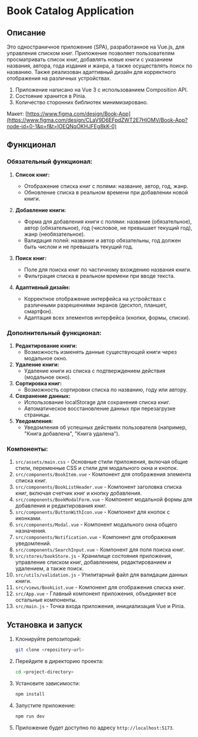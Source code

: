 # Book Catalog Application

## Описание

Это одностраничное приложение (SPA), разработанное на Vue.js, для управления списком книг. Приложение позволяет пользователям просматривать список книг, добавлять новые книги с указанием названия, автора, года издания и жанра, а также осуществлять поиск по названию. Также реализован адаптивный дизайн для корректного отображения на различных устройствах.

1.  Приложение написано на Vue 3 с использованием Composition API.
2.  Состояние хранится в Pinia.
3.  Количество сторонних библиотек минимизировано.

   Макет:
   [https://www.figma.com/design/Book-App](https://www.figma.com/design/CLaV9D6EFpdZWT2E7HlOMV/Book-App?node-id=0-1&p=f&t=IOEQNqOKHJFEg8kK-0)

## Функционал

### Обязательный функционал:

1.  **Список книг:**

    - Отображение списка книг с полями: название, автор, год, жанр.
    - Обновление списка в реальном времени при добавлении новой книги.

2.  **Добавление книги:**

    - Форма для добавления книги с полями: название (обязательное), автор (обязательное), год (числовое, не превышает текущий год), жанр (необязательное).
    - Валидация полей: название и автор обязательны, год должен быть числом и не превышать текущий год.

3.  **Поиск книг:**

    - Поле для поиска книг по частичному вхождению названия книги.
    - Фильтрация списка в реальном времени при вводе текста.

4.  **Адаптивный дизайн:**
    - Корректное отображение интерфейса на устройствах с различными разрешениями экранов (десктоп, планшет, смартфон).
    - Адаптация всех элементов интерфейса (кнопки, формы, списки).

### Дополнительный функционал:

1.  **Редактирование книги:**
    - Возможность изменять данные существующей книги через модальное окно.
2.  **Удаление книги:**
    - Удаление книги из списка с подтверждением действия (модальное окно).
3.  **Сортировка книг:**
    - Возможность сортировки списка по названию, году или автору.
4.  **Сохранение данных:**
    - Использование localStorage для сохранения списка книг.
    - Автоматическое восстановление данных при перезагрузке страницы.
5.  **Уведомления:**
    - Уведомления об успешных действиях пользователя (например, "Книга добавлена", "Книга удалена").

### Компоненты:

1.  `src/assets/main.css` - Основные стили приложения, включая общие стили, переменные CSS и стили для модального окна и кнопок.
2.  `src/components/BookItem.vue` - Компонент для отображения элемента списка книг.
3.  `src/components/BookListHeader.vue` - Компонент заголовка списка книг, включая счетчик книг и кнопку добавления.
4.  `src/components/BookModalForm.vue` - Компонент модальной формы для добавления и редактирования книг.
5.  `src/components/ButtonWithIcon.vue` - Компонент для кнопок с иконками.
6.  `src/components/Modal.vue` - Компонент модального окна общего назначения.
7.  `src/components/Notification.vue` - Компонент для отображения уведомлений.
8.  `src/components/SearchInput.vue` - Компонент для поля поиска книг.
9.  `src/stores/bookStore.js` - Хранилище состояния приложения, управление списком книг, добавлением, редактированием и удалением, а также поиск.
10. `src/utils/validation.js` - Утилитарный файл для валидации данных книги.
11. `src/views/BookList.vue` - Компонент для отображения списка книг.
12. `src/App.vue` - Главный компонент приложения, объединяет все остальные компоненты.
13. `src/main.js` - Точка входа приложения, инициализация Vue и Pinia.

## Установка и запуск

1.  Клонируйте репозиторий:
    ```bash
    git clone <repository-url>
    ```
2.  Перейдите в директорию проекта:
    ```bash
    cd <project-directory>
    ```
3.  Установите зависимости:
    ```bash
    npm install
    ```
4.  Запустите приложение:
    ```bash
    npm run dev
    ```
5.  Приложение будет доступно по адресу `http://localhost:5173`.
